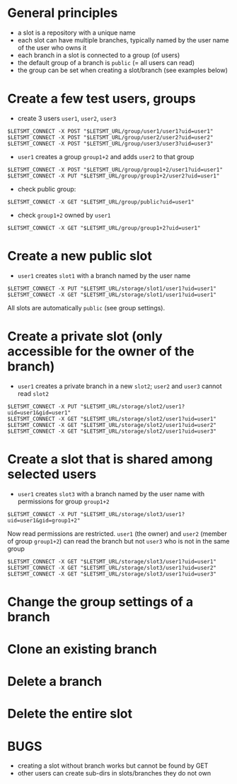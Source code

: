
# General principles

* a slot is a repository with a unique name
* each slot can have multiple branches, typically named by the user name of the user who owns it
* each branch in a slot is connected to a group (of users)
* the default group of a branch is `public` (= all users can read)
* the group can be set when creating a slot/branch (see examples below)


# Create a few test users, groups

* create 3 users `user1`, `user2`, `user3`

```
$LETSMT_CONNECT -X POST "$LETSMT_URL/group/user1/user1?uid=user1"
$LETSMT_CONNECT -X POST "$LETSMT_URL/group/user2/user2?uid=user2"
$LETSMT_CONNECT -X POST "$LETSMT_URL/group/user3/user3?uid=user3"
```

* `user1` creates a group `group1+2` and adds `user2` to that group

```
$LETSMT_CONNECT -X POST "$LETSMT_URL/group/group1+2/user1?uid=user1"
$LETSMT_CONNECT -X PUT "$LETSMT_URL/group/group1+2/user2?uid=user1"
```

* check public group:

```
$LETSMT_CONNECT -X GET "$LETSMT_URL/group/public?uid=user1"
```

* check `group1+2` owned by `user1`

```
$LETSMT_CONNECT -X GET "$LETSMT_URL/group/group1+2?uid=user1"
```



# Create a new public slot

* `user1` creates `slot1` with a branch named by the user name

```
$LETSMT_CONNECT -X PUT "$LETSMT_URL/storage/slot1/user1?uid=user1"
$LETSMT_CONNECT -X GET "$LETSMT_URL/storage/slot1/user1?uid=user1"
```

All slots are automatically `public` (see group settings).



# Create a private slot (only accessible for the owner of the branch)

* `user1` creates a private branch in a new `slot2`; `user2` and `user3` cannot read `slot2`

```
$LETSMT_CONNECT -X PUT "$LETSMT_URL/storage/slot2/user1?uid=user1&gid=user1"
$LETSMT_CONNECT -X GET "$LETSMT_URL/storage/slot2/user1?uid=user1"
$LETSMT_CONNECT -X GET "$LETSMT_URL/storage/slot2/user1?uid=user2"
$LETSMT_CONNECT -X GET "$LETSMT_URL/storage/slot2/user1?uid=user3"
```


# Create a slot that is shared among selected users

* `user1` creates `slot3` with a branch named by the user name with permissions for group `group1+2`

```
$LETSMT_CONNECT -X PUT "$LETSMT_URL/storage/slot3/user1?uid=user1&gid=group1+2"
```

Now read permissions are restricted. `user1` (the owner) and `user2` (member of group `group1+2`) can read the branch but not `user3` who is not in the same group

```
$LETSMT_CONNECT -X GET "$LETSMT_URL/storage/slot3/user1?uid=user1"
$LETSMT_CONNECT -X GET "$LETSMT_URL/storage/slot3/user1?uid=user2"
$LETSMT_CONNECT -X GET "$LETSMT_URL/storage/slot3/user1?uid=user3"
```


# Change the group settings of a branch



# Clone an existing branch



# Delete a branch



# Delete the entire slot




# BUGS

* creating a slot without branch works but cannot be found by GET
* other users can create sub-dirs in slots/branches they do not own
